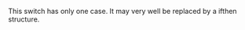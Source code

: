 This switch has only one case. It may very well be replaced by a ifthen structure.

<?php
switch($a) {
    case 1:
        doSomething();
        break;
}

// Same as 

if ($a == 1) {
    doSomething();
}
?>


